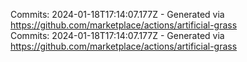 Commits: 2024-01-18T17:14:07.177Z - Generated via https://github.com/marketplace/actions/artificial-grass
<br>
Commits: 2024-01-18T17:14:07.177Z - Generated via https://github.com/marketplace/actions/artificial-grass
<br>
